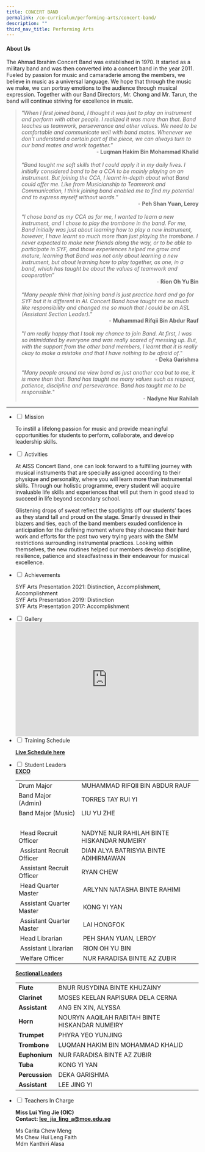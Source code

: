 ```yaml
---
title: CONCERT BAND
permalink: /co-curriculum/performing-arts/concert-band/
description: ""
third_nav_title: Performing Arts
---
```

<h4><strong>About Us</strong></h4>
<p>The Ahmad Ibrahim Concert Band was established in 1970. It started as a military band and was then converted into a concert band in the year 2011. Fueled by passion for music and camaraderie among the members, we believe in music as a universal language. We hope that through the music we make, we can portray emotions to the audience through musical expression. Together with our Band Directors, Mr. Chong and Mr. Tarun, the band will continue striving for excellence in music.</p>
<blockquote>
<div>&ldquo;<em>When I first joined band, I thought it was just to play an instrument and perform with other people. I realized it was more than that. Band teaches us teamwork, perseverance and other values. We need to be comfortable and communicate well with band mates. Whenever we don't understand a certain part of the piece, we can always turn to our band mates and work together.</em>&rdquo;</div>
<div style="text-align: right;">-&nbsp;<strong>Luqman Hakim Bin Mohammad Khalid</strong></div>
<div>&nbsp;</div>
<div>&ldquo;<em>Band taught me soft skills that I could apply it in my daily lives. I initially considered band to be a CCA to be mainly playing on an instrument. But joining the CCA, I learnt in-depth about what Band could offer me. Like from Musicianship to Teamwork and Communication, I think joining band enabled me to find my potential and to express myself without words.</em>&rdquo;</div>
<div style="text-align: right;">-&nbsp;<strong>Peh Shan Yuan, Leroy</strong></div>
<div>&nbsp;</div>
<div>&ldquo;<em>I chose band as my CCA as for me, I wanted to learn a new instrument, and I chose to play the trombone in the band. For me, Band initially was just about learning how to play a new instrument, however, I have learnt so much more than just playing the trombone. I never expected to make new friends along the way, or to be able to participate in SYF, and those experiences helped me grow and mature, learning that Band was not only about learning a new instrument, but about learning how to play together, as one, in a band, which has taught be about the values of teamwork and cooperation</em>&rdquo;</div>
<div style="text-align: right;">-&nbsp;<strong>Rion Oh Yu Bin</strong></div>
<div>&nbsp;</div>
<div>&ldquo;<em>Many people think that joining band is just practice hard and go for SYF but it is different in AI. Concert Band have taught me so much like responsibility and changed me so much that I could be an ASL (Assistant Section Leader).</em>&rdquo;</div>
<div style="text-align: right;">-&nbsp;<strong>Muhammad Rifqii Bin Abdur Rauf</strong></div>
<div>&nbsp;</div>
<div>"<em>I am really happy that I took my chance to join Band. At first, I was so intimidated by everyone and was really scared of messing up. But, with the support from the other band members, I learnt that it is really okay to make a mistake and that I have nothing to be afraid of.</em>"</div>
<div style="text-align: right;">-&nbsp;<strong>Deka Garishma</strong></div>
<div>&nbsp;</div>
<div>&ldquo;<em>Many people around me view band as just another cca but to me, it is more than that. Band has taught me many values such as respect, patience, discipline and perseverance. Band has taught me to be responsible.</em>"</div>
<div style="text-align: right;">-&nbsp;<strong>Nadyne Nur Rahilah</strong></div>
</blockquote>
<hr>
<ul class="jekyllcodex_accordion">
<li><input id="accordion1" type="checkbox" /> <label for="accordion1">Mission</label>
<div>
<p>To instill a lifelong passion for music and provide meaningful opportunities for students to perform, collaborate, and develop leadership skills.</p>
</div>
</li>
<li><input id="accordion2" type="checkbox" /> <label for="accordion2">Activities</label>
<div>
<p>At AISS Concert Band, one can look forward to a fulfilling journey with musical instruments that are specially assigned according to their physique and personality, where you will learn more than instrumental skills. Through our holistic programme, every student will acquire invaluable life skills and experiences that will put them in good stead to succeed in life beyond secondary school.</p>
<p>Glistening drops of sweat reflect the spotlights off our students&rsquo; faces as they stand tall and proud on the stage. Smartly dressed in their blazers and ties, each of the band members exuded confidence in anticipation for the defining moment where they showcase their hard work and efforts for the past two very trying years with the SMM restrictions surrounding instrumental practices. Looking within themselves, the new routines helped our members develop discipline, resilience, patience and steadfastness in their endeavour for musical excellence.</p>
</div>
</li>
<li><input id="accordion3" type="checkbox" /> <label for="accordion3">Achievements</label>
<div>
<p>SYF Arts Presentation 2021: Distinction, Accomplishment, Accomplishment<br />SYF Arts Presentation 2019: Distinction<br />SYF Arts Presentation 2017: Accomplishment</p>
</div>
</li>
<li><input id="accordion5" type="checkbox" /> <label for="accordion5">Gallery</label>
<div>
<iframe src="https://docs.google.com/presentation/d/e/2PACX-1vQjkw7Kwj6BFChpGhNr0L69Tp1dbpWzotpXsUGbiHf4KXhVRhG0PHoUjSxtvM2JvbRHJDUrMqK3O0Zc/embed?start=false&loop=false&delayms=5000" frameborder="0" width="480" height="299" allowfullscreen="true"></iframe>
</div>
</li>
<li><input id="accordion6" type="checkbox" /> <label for="accordion6">Training Schedule</label>
<div>
<p><strong><a href="http://gg.gg/AICBeCCA" target="">Live Schedule here</a></strong></p>
</div>
</li>
<li><input id="accordion7" type="checkbox" /> <label for="accordion7">Student Leaders</label>
<div>
<div><strong><u>EXCO</u></strong><u></u></div>
<div>
<table>
<tbody>
<tr>
<td>Drum Major</td>
<td>MUHAMMAD RIFQII BIN ABDUR RAUF</td>
</tr>
<tr>
<td>Band Major (Admin)</td>
<td>TORRES TAY RUI YI</td>
</tr>
<tr>
<td>Band Major (Music)</td>
<td>LIU YU ZHE</td>
</tr>
<tr>
<td colspan="2">&nbsp;</td>
</tr>
<tr>
<td>&nbsp;Head Recruit Officer</td>
<td>NADYNE NUR RAHILAH BINTE HISKANDAR NUMEIRY</td>
</tr>
<tr>
<td>&nbsp;Assistant Recruit Officer</td>
<td>DIAN ALYA BATRISYIA BINTE ADIHIRMAWAN</td>
</tr>
<tr>
<td>&nbsp;Assistant Recruit Officer</td>
<td>RYAN CHEW</td>
</tr>
<tr>
<td>&nbsp;Head Quarter Master</td>
<td>&nbsp;ARLYNN NATASHA BINTE RAHIMI</td>
</tr>
<tr>
<td>&nbsp;Assistant Quarter Master</td>
<td>&nbsp;KONG YI YAN</td>
</tr>
<tr>
<td>&nbsp;Assistant Quarter Master</td>
<td>&nbsp;LAI HONGFOK</td>
</tr>
<tr>
<td>&nbsp;Head Librarian</td>
<td>&nbsp;PEH SHAN YUAN, LEROY</td>
</tr>
<tr>
<td>&nbsp;Assistant Librarian</td>
<td>&nbsp;RION OH YU BIN</td>
</tr>
<tr>
<td>&nbsp;Welfare Officer</td>
<td>&nbsp;NUR FARADISA BINTE AZ ZUBIR</td>
</tr>
</tbody>
</table>
<u></u><strong><u>Sectional Leaders</u></strong></div>
<table>
<tbody>
<tr>
<td><strong>Flute</strong></td>
<td>BNUR RUSYDINA BINTE KHUZAINY</td>
</tr>
<tr>
<td><strong>Clarinet</strong></td>
<td>MOSES KEELAN RAPISURA DELA CERNA</td>
</tr>
<tr>
<td><strong>Assistant</strong></td>
<td>ANG EN XIN, ALYSSA</td>
</tr>
<tr>
<td><strong>Horn</strong></td>
<td>NOURYN AAQILAH RABITAH BINTE HISKANDAR NUMEIRY</td>
</tr>
<tr>
<td><strong>Trumpet</strong></td>
<td>PHYRA YEO YUNJING</td>
</tr>
<tr>
<td><strong>Trombone</strong></td>
<td>LUQMAN HAKIM BIN MOHAMMAD KHALID</td>
</tr>
<tr>
<td><strong>Euphonium</strong></td>
<td>NUR FARADISA BINTE AZ ZUBIR</td>
</tr>
<tr>
<td><strong>Tuba</strong></td>
<td>KONG YI YAN</td>
</tr>
<tr>
<td><strong>Percussion</strong></td>
<td>DEKA GARISHMA</td>
</tr>
<tr>
<td><strong>Assistant</strong></td>
<td>LEE JING YI</td>
</tr>
</tbody>
</table>
</div>
</li>
<li><input id="accordion8" type="checkbox" /> <label for="accordion8">Teachers In Charge</label>
<div>
<p><strong>Miss Lui Ying Jie (OIC)<br /></strong><strong>Contact:&nbsp;<a href="mailto:lui_ying_jie@moe.edu.sg" target="">lee_jia_ling_a@moe.edu.sg</a></strong></p>
<p>Ms Carita Chew Meng  <br />Ms Chew Hui Leng Faith<br/>
Mdm Kanthiri Alasa</p>
</div>
</li>
</ul>